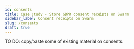 ```yaml
---
id: consents
title: Case study - Store GDPR consent receipts on Swarm
sidebar_label: Consent receipts on Swarm
slug: /consents
draft: true
---
```


TO DO: copy/paste some of existing material on consents.
